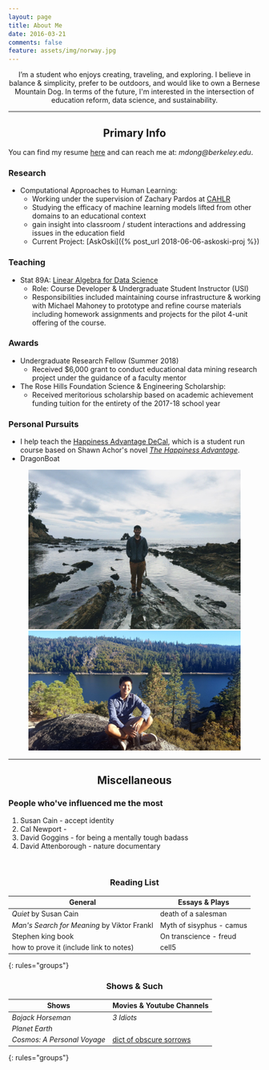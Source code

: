 ```yaml
---
layout: page
title: About Me
date: 2016-03-21
comments: false
feature: assets/img/norway.jpg
---
```

    
<center>  I’m a student who enjoys creating, traveling, and exploring.  I believe in balance & simplicity, prefer to be outdoors, and would like to own a Bernese Mountain Dog.  In terms of the future, I'm interested in the intersection of education reform, data science, and sustainability.  </center>

---


<center> <h2> Primary Info </h2> </center>

You can find my resume [here]({{site.url}}/assets/files/matthew_dong_resume.pdf) and can reach me at: _mdong@berkeley.edu_. 

### Research
* Computational Approaches to Human Learning:
	- Working under the supervision of Zachary Pardos at [CAHLR](https://github.com/CAHLR)
	- Studying the efficacy of machine learning models lifted from other domains to an educational context  
	- gain insight into classroom / student interactions and addressing  issues in the education field
	- Current Project: [AskOski]({% post_url 2018-06-06-askoski-proj %})


### Teaching

* Stat 89A: [Linear Algebra for Data Science]({{site.url}}/assets/files/stat89a_syllabus.pdf)
	- Role: Course Developer & Undergraduate Student Instructor (USI)
	- Responsibilities included maintaining course infrastructure & working with Michael Mahoney to prototype and refine course materials including homework assignments and projects for the pilot 4-unit offering of the course.  

<!-- ### Experience -->
<!-- Datakind would be nice -->

### Awards
- Undergraduate Research Fellow (Summer 2018)
	- Received $6,000 grant to conduct educational data mining research project under the guidance of a faculty mentor
- The Rose Hills Foundation Science & Engineering Scholarship: 
	- Received meritorious scholarship based on academic achievement funding tuition for the entirety of the 2017-18 school year

### Personal Pursuits
- I help teach the [Happiness Advantage DeCal](decalpg), which is a student run course based on Shawn Achor's novel [_The Happiness Advantage_](https://www.amazon.com/Happiness-Advantage-Principles-Psychology-Performance/dp/0307591549).
- DragonBoat
<!-- - CalBoxing would be nice -->

<figure class="half">
    <img src="/assets/img/beach.jpg">
    <img src="/assets/img/lake.jpg">
</figure>


--- 

<center> <h2> Miscellaneous </h2> </center>

### People who've influenced me the most
1. Susan Cain - accept identity
1. Cal Newport - 
1. David Goggins - for being a mentally tough badass
1. David Attenborough - nature documentary

<br>
<center> <h3> Reading List </h3> </center>


| General 							| Essays & Plays 
|--------							|------- 
| _Quiet_ by Susan Cain   			| death of a salesman   
|  _Man's Search for Meaning_ by Viktor Frankl | Myth of sisyphus - camus   |
| Stephen king book   				| On transcience - freud    | 
| how to prove it (include link to notes)   | cell5   
{: rules="groups"}

<center> <h3> Shows & Such </h3> </center>

| Shows 						| Movies & Youtube Channels |
|--------					    |-------        |
| _Bojack Horseman_      		| _3 Idiots_   |
|  _Planet Earth_				|               |
| _Cosmos: A Personal Voyage_ 	| [dict of obscure sorrows]()  | 
{: rules="groups"}



